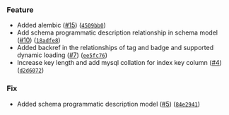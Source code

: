 ### Feature
* Added alembic ([#15](https://github.com/amundsen-io/amundsenrds/issues/15)) ([`4509bb0`](https://github.com/amundsen-io/amundsenrds/commit/4509bb01877488ea5873a7debe29435142cceee5))
* Add schema programmatic description relationship in schema model ([#10](https://github.com/amundsen-io/amundsenrds/issues/10)) ([`18adfe8`](https://github.com/amundsen-io/amundsenrds/commit/18adfe8ff350806b14e972b3ca10feab9c471f03))
* Added backref in the relationships of tag and badge and supported dynamic loading ([#7](https://github.com/amundsen-io/amundsenrds/issues/7)) ([`ee5fc76`](https://github.com/amundsen-io/amundsenrds/commit/ee5fc768613be0170ecad051903c07c4242e757a))
* Increase key length and add mysql collation for index key column ([#4](https://github.com/amundsen-io/amundsenrds/issues/4)) ([`d2d6072`](https://github.com/amundsen-io/amundsenrds/commit/d2d607295d80fad8cbbdcdc16cf8341c8c525b61))

### Fix
* Added schema programmatic description model ([#5](https://github.com/amundsen-io/amundsenrds/issues/5)) ([`84e2941`](https://github.com/amundsen-io/amundsenrds/commit/84e29414a3cff3396fde1567636a019ecc3c1d8a))
